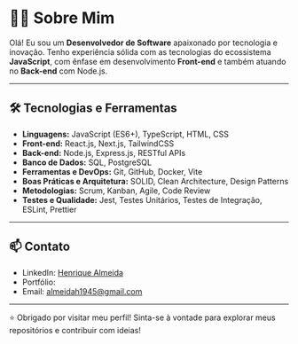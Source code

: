 # 👨‍💻 Sobre Mim

Olá! Eu sou um **Desenvolvedor de Software** apaixonado por tecnologia e inovação. Tenho experiência sólida com as tecnologias do ecossistema **JavaScript**, com ênfase em desenvolvimento **Front-end** e também atuando no **Back-end** com Node.js.

---

## 🛠️ Tecnologias e Ferramentas

- **Linguagens:** JavaScript (ES6+), TypeScript, HTML, CSS  
- **Front-end:** React.js, Next.js, TailwindCSS  
- **Back-end:** Node.js, Express.js, RESTful APIs  
- **Banco de Dados:** SQL, PostgreSQL  
- **Ferramentas e DevOps:** Git, GitHub, Docker, Vite  
- **Boas Práticas e Arquitetura:** SOLID, Clean Architecture, Design Patterns
- **Metodologias:** Scrum, Kanban, Agile, Code Review
- **Testes e Qualidade:** Jest, Testes Unitários, Testes de Integração, ESLint, Prettier  

---

## 📫 Contato

- LinkedIn: [Henrique Almeida](https://www.linkedin.com/in/rickshf/)
- Portfólio: <!--[rickshf](https://rickshf.github.io/)-->
- Email: almeidah1945@gmail.com

---

⭐ Obrigado por visitar meu perfil! Sinta-se à vontade para explorar meus repositórios e contribuir com ideias!

